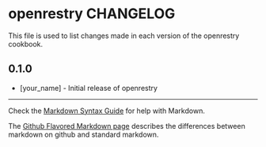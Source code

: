 openrestry CHANGELOG
====================

This file is used to list changes made in each version of the openrestry cookbook.

0.1.0
-----
- [your_name] - Initial release of openrestry

- - -
Check the [Markdown Syntax Guide](http://daringfireball.net/projects/markdown/syntax) for help with Markdown.

The [Github Flavored Markdown page](http://github.github.com/github-flavored-markdown/) describes the differences between markdown on github and standard markdown.
